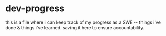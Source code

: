 # dev-progress

this is a file where i can keep track of my progress as a SWE -- things i've done & things i've learned. saving it here to ensure accountability.